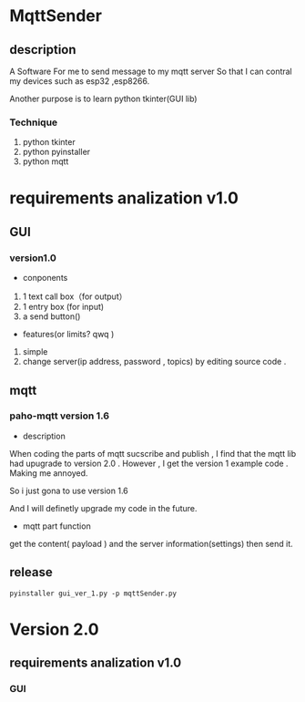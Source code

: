 # MqttSender

## description

A Software For me to send message to my mqtt server
So that I can contral my devices such as esp32 ,esp8266.

Another purpose is to learn python tkinter(GUI lib)

### Technique

1. python tkinter
2. python pyinstaller
3. python mqtt

# requirements analization v1.0

## GUI

### version1.0

* conponents

1. 1 text call box（for output）
2. 1 entry box (for input)
3. a send button()

* features(or limits? qwq )

1. simple
2. change server(ip address, password , topics) by editing source code .

## mqtt

### paho-mqtt version 1.6

* description

When coding the parts of mqtt sucscribe and publish , I find that the mqtt lib had upugrade to version 2.0 . However , I get the version 1 example code . Making me annoyed.

So i just gona to use version 1.6

And I will definetly upgrade my code in the future.

* mqtt part function

get the content( payload ) and the server information(settings)  then send it.

## release

`pyinstaller gui_ver_1.py -p mqttSender.py`

# Version 2.0

## requirements analization v1.0

### GUI
